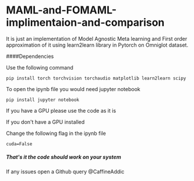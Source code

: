 # MAML-and-FOMAML-implimentaion-and-comparison
It is just an implementation of Model Agnostic Meta learning and First order approximation of it using learn2learn library in Pytorch on Omniglot dataset.


####Dependencies

Use the following command

```
pip install torch torchvision torchaudio matplotlib learn2learn scipy
```

To open the ipynb file you would need jupyter notebook

```
pip install jupyter notebook
```

If you have a GPU please use the code as it is

If you don't have a GPU installed

Change the following flag in the ipynb file

```
cuda=False
```

##### That's it the code should work on your system

If any issues open a Github query @CaffineAddic
